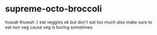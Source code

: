 # supreme-octo-broccoli
huwak thuwah :)
eat veggies ok but don't eat too much 
also make sure to eat non veg cause veg is boring sometimes.
